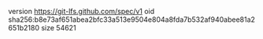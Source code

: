version https://git-lfs.github.com/spec/v1
oid sha256:b8e73af651abea2bfc33a513e9504e804a8fda7b532af940abee81a2651b2180
size 54621
